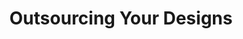 ---
title: Outsourcing Your Designs
slides:
  - title: Outsourcing Your Designs
    content_markdown: '## Outsourcing Your Designs'
    background_color: '#90dbff'
    background_image:
    background_size: cover
  - title: What is outsourcing?
    content_markdown: |-
      ## **What is outsourcing?**

      &nbsp;
    background_color: '#90dbff'
    background_image:
    background_size: cover
  - title: Outsourcing your Designs
    content_markdown: >-
      ## ![](/uploads/outsourcing-your-designs/1.png){: width="798"
      height="198"}
    background_color: '#90dbff'
    background_image:
    background_size: cover
  - title: Popular Companies
    content_markdown: >-
      ## Popular 3D Printing Companies&nbsp;


      ![](/uploads/outsourcing-your-designs/1-1.png){: width="1871"
      height="916"}


      Shapeways, Sculpteo, 3D Hubs, i.Materialise
    background_color: '#90dbff'
    background_image:
    background_size: cover
  - title: Things to Consider While Outsourcing
    content_markdown: |-
      ## **Things to Consider While Outsourcing**

      * **Material**

      * **Cost**

      * **Time**

      * **Shipping / Country of origin**

      * **Ethics**
    background_color: '#90dbff'
    background_image:
    background_size: cover
  - title: Material
    content_markdown: '## Material'
    background_color: '#90dbff'
    background_image:
    background_size: cover
  - title: Plastics
    content_markdown: >-
      ## **Plastics**


      **![](/uploads/outsourcing-your-designs/2.png){: width="1239"
      height="572"}**
    background_color: '#90dbff'
    background_image:
    background_size: cover
  - title: Resin
    content_markdown: |-
      ## Resin

      ![](/uploads/outsourcing-your-designs/3.png){: width="1239" height="627"}
    background_color: '#90dbff'
    background_image:
    background_size: cover
  - title: Sandstone/ Steel
    content_markdown: |-
      ## **Sandstone/ Steel**

      ![](/uploads/outsourcing-your-designs/4.png){: width="1243" height="675"}
    background_color: '#90dbff'
    background_image:
    background_size: cover
  - title: Precious Metals
    content_markdown: |-
      ## **Precious Metals**

      ![](/uploads/outsourcing-your-designs/5.png){: width="1250" height="566"}
    background_color: '#90dbff'
    background_image:
    background_size: cover
  - title: Cost
    content_markdown: '## **Cost**'
    background_color: '#90dbff'
    background_image:
    background_size: cover
  - title: Craft Cloud from All 3DP
    content_markdown: >-
      ## Craft Cloud from All 3DP


      1. Upload File

      2. Select Material&nbsp;

      3. Compare Prices from Dozens of Companies


      [https://craftcloud3d.com/?utm\_source=all3dp&utm\_campaign=navbar](https://craftcloud3d.com/?utm_source=all3dp&amp;utm_campaign=navbar)


      ![](/uploads/outsourcing-your-designs/6.png){: width="1359" height="610"}
    background_color: '#90dbff'
    background_image:
    background_size: cover
  - title: Time/ Shipping
    content_markdown: '## **Time/ Shipping**'
    background_color: '#90dbff'
    background_image:
    background_size: cover
  - title: Time Considerations
    content_markdown: >-
      ## **Time Considerations**


      &nbsp;


      * Do I need my object fabricated to meet a certain deadline?&nbsp;
        * You will usually need to give companies at least 3 weeks.

      * Do I need to make multiple prototypes? How can I check scale, or if
      parts fit together?
        * Check material properties lists from the company to see how much particular materials shrink.
    background_color: '#90dbff'
    background_image:
    background_size: cover
  - title: Ethics
    content_markdown: '## **Ethics**'
    background_color: '#90dbff'
    background_image:
    background_size: cover
  - title: Labor/ Waste
    content_markdown: >-
      ## **Labor/ Waste**


      * Is the company green/ environmentally sustainable?&nbsp;

      * Can the material I use be recycled later on?&nbsp;

      * How are the employees treated? Have there been any reports about
      mistreatment?
    background_color: '#90dbff'
    background_image:
    background_size: cover
  - title: Laser Cutting
    content_markdown: '## **Laser Cutting**'
    background_color: '#90dbff'
    background_image:
    background_size: cover
  - title: 'Ponoko (Also Xometry, Cotter, Sculpteo, Lasergist)'
    content_markdown: >-
      ## **Ponoko (Also Xometry, Cotter, Sculpteo, Lasergist)**


      **![](/uploads/outsourcing-your-designs/7.png){: width="1888"
      height="929"}**
    background_color: '#90dbff'
    background_image:
    background_size: cover
  - title: Materials
    content_markdown: |-
      ## Materials

      * Aluminum (2024-T3 - 7075-T6)
      * Brass (C360, 260)
      * C932 M07 Bearing Bronze
      * Copper (101, C110)
      * ABS
      * Acetal \[Delrin\]
      * Acrylic
      * Nylon 6/6
      * Steel
      * \+ More&nbsp;
    background_color: '#90dbff'
    background_image:
    background_size: cover
  - title: Electronic Cutting
    content_markdown: '## **Electronic Cutting**'
    background_color: '#90dbff'
    background_image:
    background_size: cover
  - title: 'Sticker Mule (Also Sticker Giant, Stickeryou)'
    content_markdown: |-
      ## Sticker Mule (Sticker Giant, Stickeryou)

      ![](/uploads/outsourcing-your-designs/8.png){: width="1466" height="910"}
    background_color: '#90dbff'
    background_image:
    background_size: cover
  - title: Sticker Mule
    content_markdown: |-
      ## **Sticker Mule**

      ![](/uploads/outsourcing-your-designs/9.png){: width="1181" height="884"}
    background_color: '#90dbff'
    background_image:
    background_size: cover
  - title: Miami Fruit
    content_markdown: >-
      ## **Miami Fruit**


      **![](/uploads/outsourcing-your-designs/a.png){: width="1200"
      height="802"}**
    background_color: '#90dbff'
    background_image:
    background_size: cover
  - title: Manufacturing on a Large Scale
    content_markdown: >-
      ## **Manufacturing on a Large Scale**


      * If you need to make 100+ of an item, you might want to contact a company
      to make your product.&nbsp;

      * Previously mentioned outsourcing companies can still be used for cheap
      prototypes, but you shouldn’t use them to make 100 of an item in most
      circumstances.&nbsp;

      * Craftcloud from All3DP lets you compare with quantity as a
      setting![](/uploads/outsourcing-your-designs/b.png){: width="264"
      height="75"}
    background_color: '#90dbff'
    background_image:
    background_size: cover
  - title: Contact us with questions!
    content_markdown: |-
      ## **Contact us with questions\!&nbsp;**

      ## **makerspace@chipublib.org**
    background_color: '#90dbff'
    background_image:
    background_size: cover
---